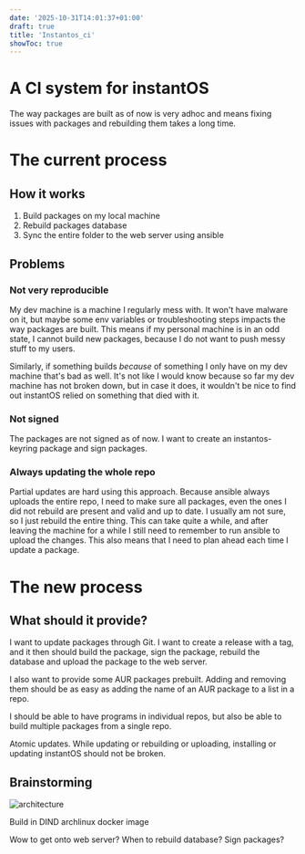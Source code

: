 ```yaml
---
date: '2025-10-31T14:01:37+01:00'
draft: true
title: 'Instantos_ci'
showToc: true
---
```


# A CI system for instantOS

The way packages are built as of now is very adhoc and means fixing issues with
packages and rebuilding them takes a long time. 

# The current process

## How it works

1. Build packages on my local machine
2. Rebuild packages database
3. Sync the entire folder to the web server using ansible

## Problems

### Not very reproducible

My dev machine is a machine I regularly mess with. It won't have malware on it,
but maybe some env variables or troubleshooting steps impacts the way packages
are built. This means if my personal machine is in an odd state, I cannot build
new packages, because I do not want to push messy stuff to my users. 

Similarly, if something builds *because* of something I only have on my dev
machine that's bad as well. It's not like I would know because so far my dev
machine has not broken down, but in case it does, it wouldn't be nice to find
out instantOS relied on something that died with it. 

### Not signed

The packages are not signed as of now. I want to create an instantos-keyring
package and sign packages. 

### Always updating the whole repo

Partial updates are hard using this approach. Because ansible always uploads the
entire repo, I need to make sure all packages, even the ones I did not rebuild
are present and valid and up to date. I usually am not sure, so I just rebuild
the entire thing. This can take quite a while, and after leaving the machine for
a while I still need to remember to run ansible to upload the changes. This also
means that I need to plan ahead each time I update a package. 

# The new process

## What should it provide?

I want to update packages through Git. I want to create a release with a tag,
and it then should build the package, sign the package, rebuild the database and
upload the package to the web server. 

I also want to provide some AUR packages prebuilt. Adding and removing them
should be as easy as adding the name of an AUR package to a list in a repo.

I should be able to have programs in individual repos, but also be able to build
multiple packages from a single repo. 

Atomic updates. While updating or rebuilding or uploading, installing or
updating instantOS should not be broken. 

## Brainstorming

![architecture](/posts/images/build_arch.svg)

Build in DIND archlinux docker image

Wow to get onto web server?
When to rebuild database?
Sign packages?






